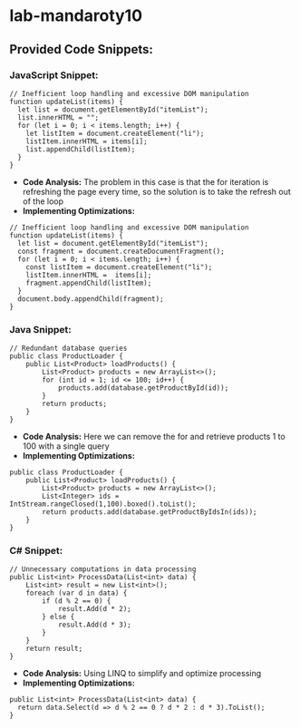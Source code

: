 # lab-mandaroty10

## Provided Code Snippets:
### JavaScript Snippet:

```
// Inefficient loop handling and excessive DOM manipulation
function updateList(items) {
  let list = document.getElementById("itemList");
  list.innerHTML = "";
  for (let i = 0; i < items.length; i++) {
    let listItem = document.createElement("li");
    listItem.innerHTML = items[i];
    list.appendChild(listItem);
  }
}
```
* **Code Analysis:** The problem in this case is that the for iteration is refreshing the page every time, so the solution is to take the refresh out of the loop
* **Implementing Optimizations:**
```
// Inefficient loop handling and excessive DOM manipulation
function updateList(items) {
  let list = document.getElementById("itemList");
  const fragment = document.createDocumentFragment();
  for (let i = 0; i < items.length; i++) {
    const listItem = document.createElement("li");
    listItem.innerHTML =  items[i];
    fragment.appendChild(listItem);
  }
  document.body.appendChild(fragment);
}
```

### Java Snippet:

```
// Redundant database queries
public class ProductLoader {
    public List<Product> loadProducts() {
        List<Product> products = new ArrayList<>();
        for (int id = 1; id <= 100; id++) {
            products.add(database.getProductById(id));
        }
        return products;
    }
}
```
* **Code Analysis:** Here we can remove the for and retrieve products 1 to 100 with a single query
* **Implementing Optimizations:**
```
public class ProductLoader {
    public List<Product> loadProducts() {
        List<Product> products = new ArrayList<>();
        List<Integer> ids = IntStream.rangeClosed(1,100).boxed().toList();
        return products.add(database.getProductByIdsIn(ids));
    }
}
```

### C# Snippet:

```
// Unnecessary computations in data processing
public List<int> ProcessData(List<int> data) {
    List<int> result = new List<int>();
    foreach (var d in data) {
        if (d % 2 == 0) {
            result.Add(d * 2);
        } else {
            result.Add(d * 3);
        }
    }
    return result;
}
```
* **Code Analysis:** Using LINQ to simplify and optimize processing
* **Implementing Optimizations:**
```
public List<int> ProcessData(List<int> data) {
  return data.Select(d => d % 2 == 0 ? d * 2 : d * 3).ToList();
}
```

